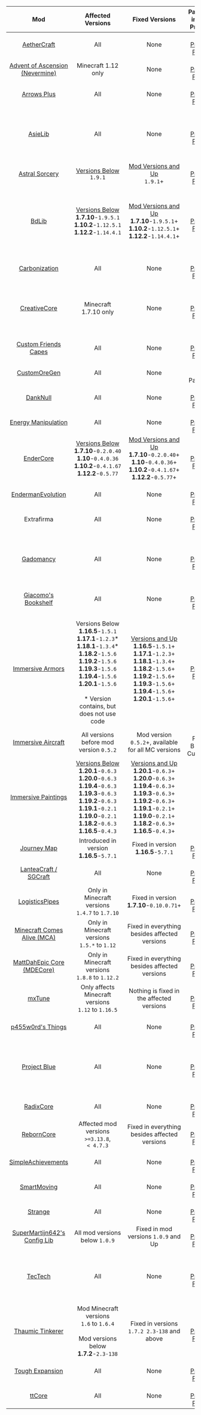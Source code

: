 |                                                                                 Mod                                                                                  |                                                                                                                               Affected Versions                                                                                                                                |                                                                                                            Fixed Versions                                                                                                             |                                                               Patched in this Project                                                               |                                     Security Notice                                      |                                                   Extras & Notes                                                   |
|:--------------------------------------------------------------------------------------------------------------------------------------------------------------------:|:------------------------------------------------------------------------------------------------------------------------------------------------------------------------------------------------------------------------------------------------------------------------------:|:-------------------------------------------------------------------------------------------------------------------------------------------------------------------------------------------------------------------------------------:|:---------------------------------------------------------------------------------------------------------------------------------------------------:|:----------------------------------------------------------------------------------------:|:------------------------------------------------------------------------------------------------------------------:|
|                                                   [AetherCraft](https://www.curseforge.com/minecraft/mc-mods/aec)                                                    |                                                                                                                                      All                                                                                                                                       |                                                                                                                 None                                                                                                                  |                ✅ <br> [Project Patch](https://github.com/dogboy21/serializationisbad/blob/master/serializationisbad.json#L133-L141)                 |                                                                                          |                                                                                                                    |
|                            [Advent of Ascension (Nevermine)](https://www.curseforge.com/minecraft/mc-mods/advent-of-ascension-nevermine)                             |                                                                                                                              Minecraft 1.12 only                                                                                                                               |                                                                                                                 None                                                                                                                  |                ✅ <br> [Project Patch](https://github.com/dogboy21/serializationisbad/blob/master/serializationisbad.json#L142-L151)                 |                                                                                          |                                                                                                                    |
|       [Arrows Plus](https://www.minecraftforum.net/forums/mapping-and-modding-java-edition/minecraft-mods/1290719-1-6-2-ssp-smp-arrows-plus-v1-0-0-minecraft)        |                                                                                                                                      All                                                                                                                                       |                                                                                                                 None                                                                                                                  |                ✅ <br> [Project Patch](https://github.com/dogboy21/serializationisbad/blob/master/serializationisbad.json#L161-L169)                 |                                                                                          |                                                                                                                    |
|                                                           [AsieLib](https://wiki.vexatos.com/wiki:asielib)                                                           |                                                                                                                                      All                                                                                                                                       |                                                                                                                 None                                                                                                                  |                ✅ <br> [Project Patch](https://github.com/dogboy21/serializationisbad/blob/master/serializationisbad.json#L152-L160)                 |                                                                                          |          Fixed in [GTNH unofficial fork](https://github.com/GTNewHorizons/AsieLib) in version 0.5.4-GTNH           |
|                                            [Astral Sorcery](https://www.curseforge.com/minecraft/mc-mods/astral-sorcery)                                             |                                                                                                                       <u>Versions Below</u><br> `1.9.1`                                                                                                                        |                                                                                                <u>Mod Versions and Up</u><br> `1.9.1`+                                                                                                |                ✅ <br> [Project Patch](https://github.com/dogboy21/serializationisbad/blob/master/serializationisbad.json#L170-L178)                 |                                                                                          |                                                                                                                    |
|                                                     [BdLib](https://www.curseforge.com/minecraft/mc-mods/bdlib)                                                      |                                                                                      <u>Versions Below</u><br> **1.7.10**-`1.9.5.1`<br> **1.10.2**-`1.12.5.1` <br> **1.12.2**-`1.14.4.1`                                                                                       |                                                              <u>Mod Versions and Up</u><br> **1.7.10**-`1.9.5.1`+<br> **1.10.2**-`1.12.5.1`+ <br> **1.12.2**-`1.14.4.1`+                                                              |                  ✅ <br> [Project Patch](https://github.com/dogboy21/serializationisbad/blob/master/serializationisbad.json#L4-L13)                  |                  [Link](https://www.cvedetails.com/cve/CVE-2021-33806 )                  | Fixed in [GTNH unofficial fork](https://github.com/GTNewHorizons/bdlib) in version 1.9.8-GTNH for Minecraft 1.7.10 |
|                                             [Carbonization](https://www.curseforge.com/minecraft/mc-mods/carbonization)                                              |                                                                                                                                      All                                                                                                                                       |                                                                                                                 None                                                                                                                  |                ✅ <br> [Project Patch](https://github.com/dogboy21/serializationisbad/blob/master/serializationisbad.json#L179-L187)                 |                                                                                          |                                                                                                                    |
|                                              [CreativeCore](https://www.curseforge.com/minecraft/mc-mods/creativecore)                                               |                                                                                                                             Minecraft 1.7.10 only                                                                                                                              |                                                                                                                 None                                                                                                                  |                ✅ <br> [Project Patch](https://github.com/dogboy21/serializationisbad/blob/master/serializationisbad.json#L106-L114)                 |                                                                                          |       Fixed in [GTNH unofficial fork](https://github.com/GTNewHorizons/CreativeCore) in version 1.3.31-GTNH        |
|                                      [Custom Friends Capes](https://www.curseforge.com/minecraft/mc-mods/custom-friends-capes)                                       |                                                                                                                                      All                                                                                                                                       |                                                                                                                 None                                                                                                                  |                ✅ <br> [Project Patch](https://github.com/dogboy21/serializationisbad/blob/master/serializationisbad.json#L188-L201)                 |                                                                                          |                                                                                                                    |
|                                              [CustomOreGen](https://www.curseforge.com/minecraft/mc-mods/customoregen)                                               |                                                                                                                                      All                                                                                                                                       |                                                                                                                 None                                                                                                                  |                                                                  ❌<br> Not Patched                                                                  |                                                                                          |                                                                                                                    |
|                                                  [DankNull](https://www.curseforge.com/minecraft/mc-mods/dank-null)                                                  |                                                                                                                                      All                                                                                                                                       |                                                                                                                 None                                                                                                                  |                 ✅ <br> [Project Patch](https://github.com/dogboy21/serializationisbad/blob/master/serializationisbad.json#L24-L32)                  |                                                                                          |                                                                                                                    |
| [Energy Manipulation](https://www.minecraftforum.net/forums/mapping-and-modding-java-edition/minecraft-mods/1290125-1-6-4-1-6-2-1-5-2-1-4-7-energy-manipulation-1-1) |                                                                                                                                      All                                                                                                                                       |                                                                                                                 None                                                                                                                  |                ✅ <br> [Project Patch](https://github.com/dogboy21/serializationisbad/blob/master/serializationisbad.json#L344-L352)                 |                                                                                          |                                                                                                                    |
|                                                 [EnderCore](https://www.curseforge.com/minecraft/mc-mods/endercore)                                                  |                                                                             <u>Versions Below</u><br>**1.7.10**-`0.2.0.40`<br>**1.10**-`0.4.0.36`<br>**1.10.2**-`0.4.1.67`<br>**1.12.2**-`0.5.77`                                                                              |                                                    <u>Mod Versions and Up</u><br>**1.7.10**-`0.2.0.40`+<br>**1.10**-`0.4.0.36`+<br>**1.10.2**-`0.4.1.67`+<br>**1.12.2**-`0.5.77`+                                                     |                 ✅ <br> [Project Patch](https://github.com/dogboy21/serializationisbad/blob/master/serializationisbad.json#L14-L23)                  |                                                                                          |                                                                                                                    |
|                                         [EndermanEvolution](https://www.curseforge.com/minecraft/mc-mods/enderman-evolution)                                         |                                                                                                                                      All                                                                                                                                       |                                                                                                                 None                                                                                                                  |                ✅ <br> [Project Patch](https://github.com/dogboy21/serializationisbad/blob/master/serializationisbad.json#L115-L123)                 |                                                                                          |                                                                                                                    |
|                                                                              Extrafirma                                                                              |                                                                                                                                      All                                                                                                                                       |                                                                                                                 None                                                                                                                  |                ✅ <br> [Project Patch](https://github.com/dogboy21/serializationisbad/blob/master/serializationisbad.json#L106-L114)                 |                                                                                          |                                                                                                                    |
|                                                 [Gadomancy](https://www.curseforge.com/minecraft/mc-mods/gadomancy)                                                  |                                                                                                                                      All                                                                                                                                       |                                                                                                                 None                                                                                                                  |                 ✅ <br> [Project Patch](https://github.com/dogboy21/serializationisbad/blob/master/serializationisbad.json#L42-L51)                  |                                                                                          |         Fixed in [GTNH unofficial fork](https://github.com/GTNewHorizons/Gadomancy) in version 1.1.2-GTNH          |
|                                        [Giacomo's Bookshelf](https://www.curseforge.com/minecraft/mc-mods/giacomos-bookshelf)                                        |                                                                                                                                      All                                                                                                                                       |                                                                                                                 None                                                                                                                  |                ✅ <br> [Project Patch](https://github.com/dogboy21/serializationisbad/blob/master/serializationisbad.json#L231-L239)                 |                                                                                          |                                                                                                                    |
|                                          [Immersive Armors](https://www.curseforge.com/minecraft/mc-mods/immersive-armors)                                           | <br>Versions Below</u><br>**1.16.5**-`1.5.1`<br>**1.17.1**-`1.2.3`\*<br>**1.18.1**-`1.3.4`\*<br>**1.18.2**-`1.5.6`<br>**1.19.2**-`1.5.6`<br>**1.19.3**-`1.5.6`<br>**1.19.4**-`1.5.6`<br>**1.20.1**-`1.5.6` <br><br>\* Version contains, but does not use code | <u>Versions and Up</u><br>**1.16.5**-`1.5.1`+<br>**1.17.1**-`1.2.3`+<br>**1.18.1**-`1.3.4`+<br>**1.18.2**-`1.5.6`+<br>**1.19.2**-`1.5.6`+<br>**1.19.3**-`1.5.6`+<br>**1.19.4**-`1.5.6`+<br>**1.20.1**-`1.5.6`+ | ✅ <br>[Project Patch](https://github.com/dogboy21/serializationisbad/blob/871357f6763c59824b84b151d076d537f7345b8c/serializationisbad.json#L61-L69) |                                                                                          |                                                                                                                    |
|                                        [Immersive Aircraft](https://www.curseforge.com/minecraft/mc-mods/immersive-aircraft)                                         |                                                                                                                    All versions before mod version `0.5.2`                                                                                                                     |                                                                                          Mod version `0.5.2`+, available for all MC versions                                                                                          |                                                            ❌ <br> Patch Broken Currently                                                            |                                                                                          |                                                                                                                    |
|                                       [Immersive Paintings](https://www.curseforge.com/minecraft/mc-mods/immersive-paintings)                                        |                          <u>Versions Below</u><br>**1.20.1**-`0.6.3`<br>**1.20.0**-`0.6.3`<br>**1.19.4**-`0.6.3`<br>**1.19.3**-`0.6.3`<br>**1.19.2**-`0.6.3`<br>**1.19.1**-`0.2.1`<br>**1.19.0**-`0.2.1`<br>**1.18.2**-`0.6.3`<br>**1.16.5**-`0.4.3`                           | <u>Versions and Up</u><br>**1.20.1**-`0.6.3`+<br>**1.20.0**-`0.6.3`+<br>**1.19.4**-`0.6.3`+<br>**1.19.3**-`0.6.3`+<br>**1.19.2**-`0.6.3`+<br>**1.19.1**-`0.2.1`+<br>**1.19.0**-`0.2.1`+<br>**1.18.2**-`0.6.3`+<br>**1.16.5**-`0.4.3`+ |                                                                                                                                                     |                                                                                          |                                                                                                                    |
|                                                [Journey Map](https://www.curseforge.com/minecraft/mc-mods/journeymap)                                                |                                                                                                                  Introduced in version<br> **1.16.5**-`5.7.1`                                                                                                                  |                                                                                                Fixed in version<br>**1.16.5**-`5.7.1`                                                                                                 |                ✅ <br> [Project Patch](https://github.com/dogboy21/serializationisbad/blob/master/serializationisbad.json#L222-L230)                 |                                                                                          |                                                                                                                    |
|                  [LanteaCraft / SGCraft](https://www.minecraftforum.net/forums/mapping-and-modding-java-edition/minecraft-mods/1292427-lanteacraft)                  |                                                                                                                                      All                                                                                                                                       |                                                                                                                 None                                                                                                                  |                ✅ <br> [Project Patch](https://github.com/dogboy21/serializationisbad/blob/master/serializationisbad.json#L203-L212)                 |                                                                                          |                                                                                                                    |
|                                            [LogisticsPipes](https://www.curseforge.com/minecraft/mc-mods/logistics-pipes)                                            |                                                                                                               Only in Minecraft versions<br> `1.4.7` to `1.7.10`                                                                                                               |                                                                                              Fixed in version<br>**1.7.10**-`0.10.0.71`+                                                                                              |                ✅ <br> [Project Patch](https://github.com/dogboy21/serializationisbad/blob/master/serializationisbad.json#L250-L262)                 | [Link](https://github.com/RS485/LogisticsPipes/security/advisories/GHSA-mcp7-xf3v-25x3)  |                                                                                                                    |
|                                [Minecraft Comes Alive (MCA)](https://www.curseforge.com/minecraft/mc-mods/minecraft-comes-alive-mca)                                 |                                                                                                                Only in Minecraft versions<br>`1.5.*` to `1.12`                                                                                                                 |                                                                                             Fixed in everything besides affected versions                                                                                             |                ✅ <br> [Project Patch](https://github.com/dogboy21/serializationisbad/blob/master/serializationisbad.json#L240-L249)                 |                                                                                          |                                                                                                                    |
|                                     [MattDahEpic Core (MDECore)](https://www.curseforge.com/minecraft/mc-mods/mattdahepic-core)                                      |                                                                                                               Only in Minecraft versions<br>`1.8.8` to `1.12.2`                                                                                                                |                                                                                             Fixed in everything besides affected versions                                                                                             |                ✅ <br> [Project Patch](https://github.com/dogboy21/serializationisbad/blob/master/serializationisbad.json#L124-L132)                 |                                                                                          |                                                                                                                    |
|                                                    [mxTune](https://www.curseforge.com/minecraft/mc-mods/mxtune)                                                     |                                                                                                             Only affects Minecraft versions<br>`1.12` to `1.16.5`                                                                                                              |                                                                                               Nothing is fixed in the affected versions                                                                                               |                ✅ <br> [Project Patch](https://github.com/dogboy21/serializationisbad/blob/master/serializationisbad.json#L263-L271)                 |                                                                                          |                                                                                                                    |
|                                          [p455w0rd's Things](https://www.curseforge.com/minecraft/mc-mods/p455w0rds-things)                                          |                                                                                                                                      All                                                                                                                                       |                                                                                                                 None                                                                                                                  |                ✅ <br> [Project Patch](https://github.com/dogboy21/serializationisbad/blob/master/serializationisbad.json#L272-L280)                 |                                                                                          |                                                                                                                    |
|                                       [Project Blue](https://www.csse.canterbury.ac.nz/greg.ewing/minecraft/mods/ProjectBlue/)                                       |                                                                                                                                      All                                                                                                                                       |                                                                                                                 None                                                                                                                  |                 ✅ <br> [Project Patch](https://github.com/dogboy21/serializationisbad/blob/master/serializationisbad.json#L88-L96)                  |                                                                                          |        Fixed in [GTNH unofficial fork](https://github.com/GTNewHorizons/ProjectBlue) in version 1.1.12-GTNH        |
|                                                 [RadixCore](https://www.curseforge.com/minecraft/mc-mods/radixcore)                                                  |                                                                                                                                      All                                                                                                                                       |                                                                                                                 None                                                                                                                  |                ✅ <br> [Project Patch](https://github.com/dogboy21/serializationisbad/blob/master/serializationisbad.json#L281-L289)                 |                                                                                          |                                                                                                                    |
|                                                [RebornCore](https://www.curseforge.com/minecraft/mc-mods/reborncore)                                                 |                                                                                                               Affected mod versions<br>`>=3.13.8`,<br> `< 4.7.3`                                                                                                               |                                                                                             Fixed in everything besides affected versions                                                                                             |                 ✅ <br> [Project Patch](https://github.com/dogboy21/serializationisbad/blob/master/serializationisbad.json#L33-L41)                  | [Link](https://github.com/TechReborn/RebornCore/security/advisories/GHSA-r7pg-4xrf-7mrm) |                                                                                                                    |
|                                        [SimpleAchievements](https://www.curseforge.com/minecraft/mc-mods/simple-achievements)                                        |                                                                                                                                      All                                                                                                                                       |                                                                                                                 None                                                                                                                  |                 ✅ <br> [Project Patch](https://github.com/dogboy21/serializationisbad/blob/master/serializationisbad.json#L52-L60)                  |                                                                                          |                                                                                                                    |
|                      [SmartMoving](https://www.minecraftforum.net/forums/mapping-and-modding-java-edition/minecraft-mods/1274224-smart-moving)                       |                                                                                                                                      All                                                                                                                                       |                                                                                                                 None                                                                                                                  |                ✅ <br> [Project Patch](https://github.com/dogboy21/serializationisbad/blob/master/serializationisbad.json#L290-L298)                 |                                                                                          |                                                                                                                    |
|                                                   [Strange](https://www.curseforge.com/minecraft/mc-mods/strange)                                                    |                                                                                                                                      All                                                                                                                                       |                                                                                                                 None                                                                                                                  |                ✅ <br> [Project Patch](https://github.com/dogboy21/serializationisbad/blob/master/serializationisbad.json#L299-L307)                 |                                                                                          |                                                                                                                    |
|                               [SuperMartijn642's Config Lib](https://www.curseforge.com/minecraft/mc-mods/supermartijn642s-config-lib)                               |                                                                                                                         All mod versions below `1.0.9`                                                                                                                         |                                                                                                 Fixed in mod versions `1.0.9` and Up                                                                                                  |                ✅ <br> [Project Patch](https://github.com/dogboy21/serializationisbad/blob/master/serializationisbad.json#L308-L316)                 |                                                                                          |                                                                                                                    |
|                                                            [TecTech](https://github.com/Technus/TecTech)                                                             |                                                                                                                                      All                                                                                                                                       |                                                                                                                 None                                                                                                                  |                 ✅ <br> [Project Patch](https://github.com/dogboy21/serializationisbad/blob/master/serializationisbad.json#L97-L105)                 |                                                                                          |          Fixed in [GTNH unofficial fork](https://github.com/GTNewHorizons/TecTech) in version 5.2.38-GTNH          |
|                                          [Thaumic Tinkerer](https://www.curseforge.com/minecraft/mc-mods/thaumic-tinkerer)                                           |                                                                                          Mod Minecraft versions<br>`1.6` to `1.6.4`<br><br>Mod versions below<br>**1.7.2**-`2.3-138`                                                                                           |                                                                                            Fixed in versions<br>`1.7.2 2.3-138` and above                                                                                             |                ✅ <br> [Project Patch](https://github.com/dogboy21/serializationisbad/blob/master/serializationisbad.json#L317-L325)                 |                                                                                          |                                                                                                                    |
|                                           [Tough Expansion](https://www.curseforge.com/minecraft/mc-mods/tough-expansion)                                            |                                                                                                                                      All                                                                                                                                       |                                                                                                                 None                                                                                                                  |                ✅ <br> [Project Patch](https://github.com/dogboy21/serializationisbad/blob/master/serializationisbad.json#L327-L334)                 |                                                                                          |                                                                                                                    |
|                                                    [ttCore](https://www.curseforge.com/minecraft/mc-mods/ttcore)                                                     |                                                                                                                                      All                                                                                                                                       |                                                                                                                 None                                                                                                                  |                ✅ <br> [Project Patch](https://github.com/dogboy21/serializationisbad/blob/master/serializationisbad.json#L335-L343)                 |                                                                                          |                                                                                                                    |